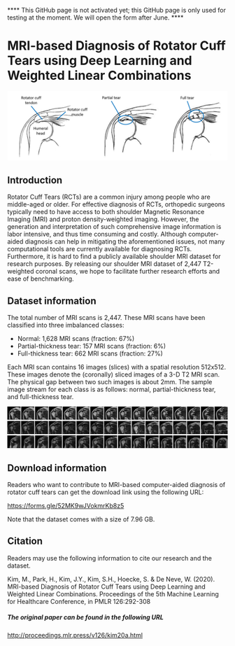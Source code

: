 **** This GitHub page is not activated yet; this GitHub page is only used for testing at the moment. We will open the form after June. ****

# MRI-based Diagnosis of Rotator Cuff Tears using Deep Learning and Weighted Linear Combinations

![RCT_description](images/RCT_description.png?raw=true "RCT_description")


## Introduction 

Rotator Cuff Tears (RCTs) are a common injury among people who are middle-aged or older. For effective diagnosis of RCTs, orthopedic surgeons typically need to have access to both shoulder Magnetic Resonance Imaging (MRI) and proton density-weighted imaging. However, the generation and interpretation of such comprehensive image information is labor intensive, and thus time consuming and costly. Although computer-aided diagnosis can help in mitigating the aforementioned issues, not many computational tools are currently available for diagnosing RCTs. Furthermore, it is hard to find a publicly available shoulder MRI dataset for research purposes. By releasing our shoulder MRI dataset of 2,447 T2-weighted coronal scans, we hope to facilitate further research efforts and ease of benchmarking.

## Dataset information

The total number of MRI scans is 2,447. These MRI scans have been classified into three imbalanced classes:

<ul>
  <li>Normal: 1,628 MRI scans (fraction: 67%)</li>
  <li>Partial-thickness tear: 157 MRI scans (fraction: 6%)</li>
  <li>Full-thickness tear: 662 MRI scans (fraction: 27%)</li>
</ul>

 Each MRI scan contains 16 images (slices) with a spatial resolution 512x512. These images denote the (coronally) sliced images of a 3-D T2 MRI scan. The physical gap between two such images is about 2mm. The sample image stream for each class is as follows: normal, partial-thickness tear, and full-thickness tear.

![RCT_description](images/normal.png?raw=true "RCT_description")
![RCT_description](images/partial.png?raw=true "RCT_description")
![RCT_description](images/full.png?raw=true "RCT_description")



## Download information 

Readers who want to contribute to MRI-based computer-aided diagnosis of rotator cuff tears can get the download link using the following URL:

https://forms.gle/52MK9wJVokmrKb8z5

Note that the dataset comes with a size of 7.96 GB.



## Citation 

Readers may use the following information to cite our research and the dataset.

Kim, M., Park, H., Kim, J.Y., Kim, S.H., Hoecke, S. & De Neve, W. (2020). MRI-based Diagnosis of Rotator Cuff Tears using Deep Learning and Weighted Linear Combinations. Proceedings of the 5th Machine Learning for Healthcare Conference, in PMLR 126:292-308


##### The original paper can be found in the following URL

http://proceedings.mlr.press/v126/kim20a.html
